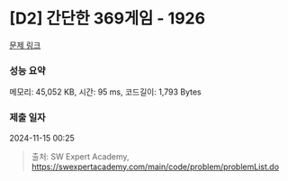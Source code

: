 # [D2] 간단한 369게임 - 1926 

[문제 링크](https://swexpertacademy.com/main/code/problem/problemDetail.do?contestProbId=AV5PTeo6AHUDFAUq) 

### 성능 요약

메모리: 45,052 KB, 시간: 95 ms, 코드길이: 1,793 Bytes

### 제출 일자

2024-11-15 00:25



> 출처: SW Expert Academy, https://swexpertacademy.com/main/code/problem/problemList.do